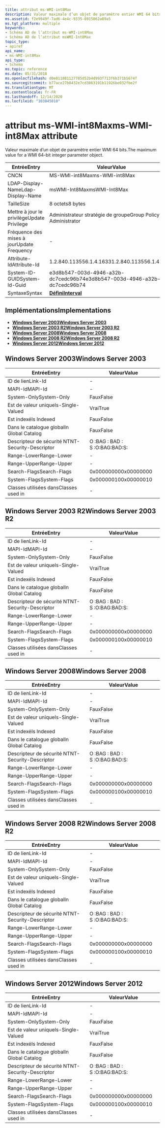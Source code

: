 ```yaml
---
title: attribut ms-WMI-int8Max
description: Valeur maximale d’un objet de paramètre entier WMI 64 bits.
ms.assetid: f2e9949f-7ad6-4e4c-9335-8915062a89a5
ms.tgt_platform: multiple
keywords:
- Schéma AD de l’attribut ms-WMI-int8Max
- Schéma AD de l’attribut msWMI-Int8Max
topic_type:
- apiref
api_name:
- ms-WMI-int8Max
api_type:
- Schema
ms.topic: reference
ms.date: 05/31/2018
ms.openlocfilehash: d0e011881127785d52b4d993f713f6b371b5674f
ms.sourcegitcommit: b77ace27b0432e7cd3863191b11926be032fbe2f
ms.translationtype: MT
ms.contentlocale: fr-FR
ms.lasthandoff: 12/14/2020
ms.locfileid: "103845010"
---
```

# <a name="ms-wmi-int8max-attribute"></a><span data-ttu-id="b9e16-105">attribut ms-WMI-int8Max</span><span class="sxs-lookup"><span data-stu-id="b9e16-105">ms-WMI-int8Max attribute</span></span>

<span data-ttu-id="b9e16-106">Valeur maximale d’un objet de paramètre entier WMI 64 bits.</span><span class="sxs-lookup"><span data-stu-id="b9e16-106">The maximum value for a WMI 64-bit integer parameter object.</span></span>



| <span data-ttu-id="b9e16-107">Entrée</span><span class="sxs-lookup"><span data-stu-id="b9e16-107">Entry</span></span> | <span data-ttu-id="b9e16-108">Valeur</span><span class="sxs-lookup"><span data-stu-id="b9e16-108">Value</span></span> |
|-------------------|--------------------------------------|
| <span data-ttu-id="b9e16-109">CN</span><span class="sxs-lookup"><span data-stu-id="b9e16-109">CN</span></span>                | <span data-ttu-id="b9e16-110">MS-WMI-int8Max</span><span class="sxs-lookup"><span data-stu-id="b9e16-110">ms-WMI-int8Max</span></span>                       |
| <span data-ttu-id="b9e16-111">LDAP-Display-Name</span><span class="sxs-lookup"><span data-stu-id="b9e16-111">Ldap-Display-Name</span></span> | <span data-ttu-id="b9e16-112">msWMI-Int8Max</span><span class="sxs-lookup"><span data-stu-id="b9e16-112">msWMI-Int8Max</span></span>                        |
| <span data-ttu-id="b9e16-113">Taille</span><span class="sxs-lookup"><span data-stu-id="b9e16-113">Size</span></span>              | <span data-ttu-id="b9e16-114">8 octets</span><span class="sxs-lookup"><span data-stu-id="b9e16-114">8 bytes</span></span>                              |
| <span data-ttu-id="b9e16-115">Mettre à jour le privilège</span><span class="sxs-lookup"><span data-stu-id="b9e16-115">Update Privilege</span></span>  | <span data-ttu-id="b9e16-116">Administrateur stratégie de groupe</span><span class="sxs-lookup"><span data-stu-id="b9e16-116">Group Policy Administrator</span></span>           |
| <span data-ttu-id="b9e16-117">Fréquence des mises à jour</span><span class="sxs-lookup"><span data-stu-id="b9e16-117">Update Frequency</span></span>  | \-                                   |
| <span data-ttu-id="b9e16-118">Attribute-Id</span><span class="sxs-lookup"><span data-stu-id="b9e16-118">Attribute-Id</span></span>      | <span data-ttu-id="b9e16-119">1.2.840.113556.1.4.1633</span><span class="sxs-lookup"><span data-stu-id="b9e16-119">1.2.840.113556.1.4.1633</span></span>              |
| <span data-ttu-id="b9e16-120">System-ID-GUID</span><span class="sxs-lookup"><span data-stu-id="b9e16-120">System-Id-Guid</span></span>    | <span data-ttu-id="b9e16-121">e3d8b547-003d-4946-a32b-dc7cedc96b74</span><span class="sxs-lookup"><span data-stu-id="b9e16-121">e3d8b547-003d-4946-a32b-dc7cedc96b74</span></span> |
| <span data-ttu-id="b9e16-122">Syntaxe</span><span class="sxs-lookup"><span data-stu-id="b9e16-122">Syntax</span></span>            | [<span data-ttu-id="b9e16-123">**Défini**</span><span class="sxs-lookup"><span data-stu-id="b9e16-123">**Interval**</span></span>](s-interval.md)       |



## <a name="implementations"></a><span data-ttu-id="b9e16-124">Implémentations</span><span class="sxs-lookup"><span data-stu-id="b9e16-124">Implementations</span></span>

-   [<span data-ttu-id="b9e16-125">**Windows Server 2003**</span><span class="sxs-lookup"><span data-stu-id="b9e16-125">**Windows Server 2003**</span></span>](#windows-server-2003)
-   [<span data-ttu-id="b9e16-126">**Windows Server 2003 R2**</span><span class="sxs-lookup"><span data-stu-id="b9e16-126">**Windows Server 2003 R2**</span></span>](#windows-server-2003-r2)
-   [<span data-ttu-id="b9e16-127">**Windows Server 2008**</span><span class="sxs-lookup"><span data-stu-id="b9e16-127">**Windows Server 2008**</span></span>](#windows-server-2008)
-   [<span data-ttu-id="b9e16-128">**Windows Server 2008 R2**</span><span class="sxs-lookup"><span data-stu-id="b9e16-128">**Windows Server 2008 R2**</span></span>](#windows-server-2008-r2)
-   [<span data-ttu-id="b9e16-129">**Windows Server 2012**</span><span class="sxs-lookup"><span data-stu-id="b9e16-129">**Windows Server 2012**</span></span>](#windows-server-2012)

## <a name="windows-server-2003"></a><span data-ttu-id="b9e16-130">Windows Server 2003</span><span class="sxs-lookup"><span data-stu-id="b9e16-130">Windows Server 2003</span></span>



| <span data-ttu-id="b9e16-131">Entrée</span><span class="sxs-lookup"><span data-stu-id="b9e16-131">Entry</span></span> | <span data-ttu-id="b9e16-132">Valeur</span><span class="sxs-lookup"><span data-stu-id="b9e16-132">Value</span></span> |
|------------------------|--------------|
| <span data-ttu-id="b9e16-133">ID de lien</span><span class="sxs-lookup"><span data-stu-id="b9e16-133">Link-Id</span></span>                | \-           |
| <span data-ttu-id="b9e16-134">MAPI-Id</span><span class="sxs-lookup"><span data-stu-id="b9e16-134">MAPI-Id</span></span>                | \-           |
| <span data-ttu-id="b9e16-135">System-Only</span><span class="sxs-lookup"><span data-stu-id="b9e16-135">System-Only</span></span>            | <span data-ttu-id="b9e16-136">Faux</span><span class="sxs-lookup"><span data-stu-id="b9e16-136">False</span></span>        |
| <span data-ttu-id="b9e16-137">Est de valeur unique</span><span class="sxs-lookup"><span data-stu-id="b9e16-137">Is-Single-Valued</span></span>       | <span data-ttu-id="b9e16-138">Vrai</span><span class="sxs-lookup"><span data-stu-id="b9e16-138">True</span></span>         |
| <span data-ttu-id="b9e16-139">Est indexé</span><span class="sxs-lookup"><span data-stu-id="b9e16-139">Is Indexed</span></span>             | <span data-ttu-id="b9e16-140">Faux</span><span class="sxs-lookup"><span data-stu-id="b9e16-140">False</span></span>        |
| <span data-ttu-id="b9e16-141">Dans le catalogue global</span><span class="sxs-lookup"><span data-stu-id="b9e16-141">In Global Catalog</span></span>      | <span data-ttu-id="b9e16-142">Faux</span><span class="sxs-lookup"><span data-stu-id="b9e16-142">False</span></span>        |
| <span data-ttu-id="b9e16-143">Descripteur de sécurité NT</span><span class="sxs-lookup"><span data-stu-id="b9e16-143">NT-Security-Descriptor</span></span> | <span data-ttu-id="b9e16-144">O :BAG : BAD : S :</span><span class="sxs-lookup"><span data-stu-id="b9e16-144">O:BAG:BAD:S:</span></span> |
| <span data-ttu-id="b9e16-145">Range-Lower</span><span class="sxs-lookup"><span data-stu-id="b9e16-145">Range-Lower</span></span>            | \-           |
| <span data-ttu-id="b9e16-146">Range-Upper</span><span class="sxs-lookup"><span data-stu-id="b9e16-146">Range-Upper</span></span>            | \-           |
| <span data-ttu-id="b9e16-147">Search-Flags</span><span class="sxs-lookup"><span data-stu-id="b9e16-147">Search-Flags</span></span>           | <span data-ttu-id="b9e16-148">0x00000000</span><span class="sxs-lookup"><span data-stu-id="b9e16-148">0x00000000</span></span>   |
| <span data-ttu-id="b9e16-149">System-Flags</span><span class="sxs-lookup"><span data-stu-id="b9e16-149">System-Flags</span></span>           | <span data-ttu-id="b9e16-150">0x00000010</span><span class="sxs-lookup"><span data-stu-id="b9e16-150">0x00000010</span></span>   |
| <span data-ttu-id="b9e16-151">Classes utilisées dans</span><span class="sxs-lookup"><span data-stu-id="b9e16-151">Classes used in</span></span>        | \-           |



## <a name="windows-server-2003-r2"></a><span data-ttu-id="b9e16-152">Windows Server 2003 R2</span><span class="sxs-lookup"><span data-stu-id="b9e16-152">Windows Server 2003 R2</span></span>



| <span data-ttu-id="b9e16-153">Entrée</span><span class="sxs-lookup"><span data-stu-id="b9e16-153">Entry</span></span> | <span data-ttu-id="b9e16-154">Valeur</span><span class="sxs-lookup"><span data-stu-id="b9e16-154">Value</span></span> |
|------------------------|--------------|
| <span data-ttu-id="b9e16-155">ID de lien</span><span class="sxs-lookup"><span data-stu-id="b9e16-155">Link-Id</span></span>                | \-           |
| <span data-ttu-id="b9e16-156">MAPI-Id</span><span class="sxs-lookup"><span data-stu-id="b9e16-156">MAPI-Id</span></span>                | \-           |
| <span data-ttu-id="b9e16-157">System-Only</span><span class="sxs-lookup"><span data-stu-id="b9e16-157">System-Only</span></span>            | <span data-ttu-id="b9e16-158">Faux</span><span class="sxs-lookup"><span data-stu-id="b9e16-158">False</span></span>        |
| <span data-ttu-id="b9e16-159">Est de valeur unique</span><span class="sxs-lookup"><span data-stu-id="b9e16-159">Is-Single-Valued</span></span>       | <span data-ttu-id="b9e16-160">Vrai</span><span class="sxs-lookup"><span data-stu-id="b9e16-160">True</span></span>         |
| <span data-ttu-id="b9e16-161">Est indexé</span><span class="sxs-lookup"><span data-stu-id="b9e16-161">Is Indexed</span></span>             | <span data-ttu-id="b9e16-162">Faux</span><span class="sxs-lookup"><span data-stu-id="b9e16-162">False</span></span>        |
| <span data-ttu-id="b9e16-163">Dans le catalogue global</span><span class="sxs-lookup"><span data-stu-id="b9e16-163">In Global Catalog</span></span>      | <span data-ttu-id="b9e16-164">Faux</span><span class="sxs-lookup"><span data-stu-id="b9e16-164">False</span></span>        |
| <span data-ttu-id="b9e16-165">Descripteur de sécurité NT</span><span class="sxs-lookup"><span data-stu-id="b9e16-165">NT-Security-Descriptor</span></span> | <span data-ttu-id="b9e16-166">O :BAG : BAD : S :</span><span class="sxs-lookup"><span data-stu-id="b9e16-166">O:BAG:BAD:S:</span></span> |
| <span data-ttu-id="b9e16-167">Range-Lower</span><span class="sxs-lookup"><span data-stu-id="b9e16-167">Range-Lower</span></span>            | \-           |
| <span data-ttu-id="b9e16-168">Range-Upper</span><span class="sxs-lookup"><span data-stu-id="b9e16-168">Range-Upper</span></span>            | \-           |
| <span data-ttu-id="b9e16-169">Search-Flags</span><span class="sxs-lookup"><span data-stu-id="b9e16-169">Search-Flags</span></span>           | <span data-ttu-id="b9e16-170">0x00000000</span><span class="sxs-lookup"><span data-stu-id="b9e16-170">0x00000000</span></span>   |
| <span data-ttu-id="b9e16-171">System-Flags</span><span class="sxs-lookup"><span data-stu-id="b9e16-171">System-Flags</span></span>           | <span data-ttu-id="b9e16-172">0x00000010</span><span class="sxs-lookup"><span data-stu-id="b9e16-172">0x00000010</span></span>   |
| <span data-ttu-id="b9e16-173">Classes utilisées dans</span><span class="sxs-lookup"><span data-stu-id="b9e16-173">Classes used in</span></span>        | \-           |



## <a name="windows-server-2008"></a><span data-ttu-id="b9e16-174">Windows Server 2008</span><span class="sxs-lookup"><span data-stu-id="b9e16-174">Windows Server 2008</span></span>



| <span data-ttu-id="b9e16-175">Entrée</span><span class="sxs-lookup"><span data-stu-id="b9e16-175">Entry</span></span> | <span data-ttu-id="b9e16-176">Valeur</span><span class="sxs-lookup"><span data-stu-id="b9e16-176">Value</span></span> |
|------------------------|--------------|
| <span data-ttu-id="b9e16-177">ID de lien</span><span class="sxs-lookup"><span data-stu-id="b9e16-177">Link-Id</span></span>                | \-           |
| <span data-ttu-id="b9e16-178">MAPI-Id</span><span class="sxs-lookup"><span data-stu-id="b9e16-178">MAPI-Id</span></span>                | \-           |
| <span data-ttu-id="b9e16-179">System-Only</span><span class="sxs-lookup"><span data-stu-id="b9e16-179">System-Only</span></span>            | <span data-ttu-id="b9e16-180">Faux</span><span class="sxs-lookup"><span data-stu-id="b9e16-180">False</span></span>        |
| <span data-ttu-id="b9e16-181">Est de valeur unique</span><span class="sxs-lookup"><span data-stu-id="b9e16-181">Is-Single-Valued</span></span>       | <span data-ttu-id="b9e16-182">Vrai</span><span class="sxs-lookup"><span data-stu-id="b9e16-182">True</span></span>         |
| <span data-ttu-id="b9e16-183">Est indexé</span><span class="sxs-lookup"><span data-stu-id="b9e16-183">Is Indexed</span></span>             | <span data-ttu-id="b9e16-184">Faux</span><span class="sxs-lookup"><span data-stu-id="b9e16-184">False</span></span>        |
| <span data-ttu-id="b9e16-185">Dans le catalogue global</span><span class="sxs-lookup"><span data-stu-id="b9e16-185">In Global Catalog</span></span>      | <span data-ttu-id="b9e16-186">Faux</span><span class="sxs-lookup"><span data-stu-id="b9e16-186">False</span></span>        |
| <span data-ttu-id="b9e16-187">Descripteur de sécurité NT</span><span class="sxs-lookup"><span data-stu-id="b9e16-187">NT-Security-Descriptor</span></span> | <span data-ttu-id="b9e16-188">O :BAG : BAD : S :</span><span class="sxs-lookup"><span data-stu-id="b9e16-188">O:BAG:BAD:S:</span></span> |
| <span data-ttu-id="b9e16-189">Range-Lower</span><span class="sxs-lookup"><span data-stu-id="b9e16-189">Range-Lower</span></span>            | \-           |
| <span data-ttu-id="b9e16-190">Range-Upper</span><span class="sxs-lookup"><span data-stu-id="b9e16-190">Range-Upper</span></span>            | \-           |
| <span data-ttu-id="b9e16-191">Search-Flags</span><span class="sxs-lookup"><span data-stu-id="b9e16-191">Search-Flags</span></span>           | <span data-ttu-id="b9e16-192">0x00000000</span><span class="sxs-lookup"><span data-stu-id="b9e16-192">0x00000000</span></span>   |
| <span data-ttu-id="b9e16-193">System-Flags</span><span class="sxs-lookup"><span data-stu-id="b9e16-193">System-Flags</span></span>           | <span data-ttu-id="b9e16-194">0x00000010</span><span class="sxs-lookup"><span data-stu-id="b9e16-194">0x00000010</span></span>   |
| <span data-ttu-id="b9e16-195">Classes utilisées dans</span><span class="sxs-lookup"><span data-stu-id="b9e16-195">Classes used in</span></span>        | \-           |



## <a name="windows-server-2008-r2"></a><span data-ttu-id="b9e16-196">Windows Server 2008 R2</span><span class="sxs-lookup"><span data-stu-id="b9e16-196">Windows Server 2008 R2</span></span>



| <span data-ttu-id="b9e16-197">Entrée</span><span class="sxs-lookup"><span data-stu-id="b9e16-197">Entry</span></span> | <span data-ttu-id="b9e16-198">Valeur</span><span class="sxs-lookup"><span data-stu-id="b9e16-198">Value</span></span> |
|------------------------|--------------|
| <span data-ttu-id="b9e16-199">ID de lien</span><span class="sxs-lookup"><span data-stu-id="b9e16-199">Link-Id</span></span>                | \-           |
| <span data-ttu-id="b9e16-200">MAPI-Id</span><span class="sxs-lookup"><span data-stu-id="b9e16-200">MAPI-Id</span></span>                | \-           |
| <span data-ttu-id="b9e16-201">System-Only</span><span class="sxs-lookup"><span data-stu-id="b9e16-201">System-Only</span></span>            | <span data-ttu-id="b9e16-202">Faux</span><span class="sxs-lookup"><span data-stu-id="b9e16-202">False</span></span>        |
| <span data-ttu-id="b9e16-203">Est de valeur unique</span><span class="sxs-lookup"><span data-stu-id="b9e16-203">Is-Single-Valued</span></span>       | <span data-ttu-id="b9e16-204">Vrai</span><span class="sxs-lookup"><span data-stu-id="b9e16-204">True</span></span>         |
| <span data-ttu-id="b9e16-205">Est indexé</span><span class="sxs-lookup"><span data-stu-id="b9e16-205">Is Indexed</span></span>             | <span data-ttu-id="b9e16-206">Faux</span><span class="sxs-lookup"><span data-stu-id="b9e16-206">False</span></span>        |
| <span data-ttu-id="b9e16-207">Dans le catalogue global</span><span class="sxs-lookup"><span data-stu-id="b9e16-207">In Global Catalog</span></span>      | <span data-ttu-id="b9e16-208">Faux</span><span class="sxs-lookup"><span data-stu-id="b9e16-208">False</span></span>        |
| <span data-ttu-id="b9e16-209">Descripteur de sécurité NT</span><span class="sxs-lookup"><span data-stu-id="b9e16-209">NT-Security-Descriptor</span></span> | <span data-ttu-id="b9e16-210">O :BAG : BAD : S :</span><span class="sxs-lookup"><span data-stu-id="b9e16-210">O:BAG:BAD:S:</span></span> |
| <span data-ttu-id="b9e16-211">Range-Lower</span><span class="sxs-lookup"><span data-stu-id="b9e16-211">Range-Lower</span></span>            | \-           |
| <span data-ttu-id="b9e16-212">Range-Upper</span><span class="sxs-lookup"><span data-stu-id="b9e16-212">Range-Upper</span></span>            | \-           |
| <span data-ttu-id="b9e16-213">Search-Flags</span><span class="sxs-lookup"><span data-stu-id="b9e16-213">Search-Flags</span></span>           | <span data-ttu-id="b9e16-214">0x00000000</span><span class="sxs-lookup"><span data-stu-id="b9e16-214">0x00000000</span></span>   |
| <span data-ttu-id="b9e16-215">System-Flags</span><span class="sxs-lookup"><span data-stu-id="b9e16-215">System-Flags</span></span>           | <span data-ttu-id="b9e16-216">0x00000010</span><span class="sxs-lookup"><span data-stu-id="b9e16-216">0x00000010</span></span>   |
| <span data-ttu-id="b9e16-217">Classes utilisées dans</span><span class="sxs-lookup"><span data-stu-id="b9e16-217">Classes used in</span></span>        | \-           |



## <a name="windows-server-2012"></a><span data-ttu-id="b9e16-218">Windows Server 2012</span><span class="sxs-lookup"><span data-stu-id="b9e16-218">Windows Server 2012</span></span>



| <span data-ttu-id="b9e16-219">Entrée</span><span class="sxs-lookup"><span data-stu-id="b9e16-219">Entry</span></span> | <span data-ttu-id="b9e16-220">Valeur</span><span class="sxs-lookup"><span data-stu-id="b9e16-220">Value</span></span> |
|------------------------|--------------|
| <span data-ttu-id="b9e16-221">ID de lien</span><span class="sxs-lookup"><span data-stu-id="b9e16-221">Link-Id</span></span>                | \-           |
| <span data-ttu-id="b9e16-222">MAPI-Id</span><span class="sxs-lookup"><span data-stu-id="b9e16-222">MAPI-Id</span></span>                | \-           |
| <span data-ttu-id="b9e16-223">System-Only</span><span class="sxs-lookup"><span data-stu-id="b9e16-223">System-Only</span></span>            | <span data-ttu-id="b9e16-224">Faux</span><span class="sxs-lookup"><span data-stu-id="b9e16-224">False</span></span>        |
| <span data-ttu-id="b9e16-225">Est de valeur unique</span><span class="sxs-lookup"><span data-stu-id="b9e16-225">Is-Single-Valued</span></span>       | <span data-ttu-id="b9e16-226">Vrai</span><span class="sxs-lookup"><span data-stu-id="b9e16-226">True</span></span>         |
| <span data-ttu-id="b9e16-227">Est indexé</span><span class="sxs-lookup"><span data-stu-id="b9e16-227">Is Indexed</span></span>             | <span data-ttu-id="b9e16-228">Faux</span><span class="sxs-lookup"><span data-stu-id="b9e16-228">False</span></span>        |
| <span data-ttu-id="b9e16-229">Dans le catalogue global</span><span class="sxs-lookup"><span data-stu-id="b9e16-229">In Global Catalog</span></span>      | <span data-ttu-id="b9e16-230">Faux</span><span class="sxs-lookup"><span data-stu-id="b9e16-230">False</span></span>        |
| <span data-ttu-id="b9e16-231">Descripteur de sécurité NT</span><span class="sxs-lookup"><span data-stu-id="b9e16-231">NT-Security-Descriptor</span></span> | <span data-ttu-id="b9e16-232">O :BAG : BAD : S :</span><span class="sxs-lookup"><span data-stu-id="b9e16-232">O:BAG:BAD:S:</span></span> |
| <span data-ttu-id="b9e16-233">Range-Lower</span><span class="sxs-lookup"><span data-stu-id="b9e16-233">Range-Lower</span></span>            | \-           |
| <span data-ttu-id="b9e16-234">Range-Upper</span><span class="sxs-lookup"><span data-stu-id="b9e16-234">Range-Upper</span></span>            | \-           |
| <span data-ttu-id="b9e16-235">Search-Flags</span><span class="sxs-lookup"><span data-stu-id="b9e16-235">Search-Flags</span></span>           | <span data-ttu-id="b9e16-236">0x00000000</span><span class="sxs-lookup"><span data-stu-id="b9e16-236">0x00000000</span></span>   |
| <span data-ttu-id="b9e16-237">System-Flags</span><span class="sxs-lookup"><span data-stu-id="b9e16-237">System-Flags</span></span>           | <span data-ttu-id="b9e16-238">0x00000010</span><span class="sxs-lookup"><span data-stu-id="b9e16-238">0x00000010</span></span>   |
| <span data-ttu-id="b9e16-239">Classes utilisées dans</span><span class="sxs-lookup"><span data-stu-id="b9e16-239">Classes used in</span></span>        | \-           |



 

 




